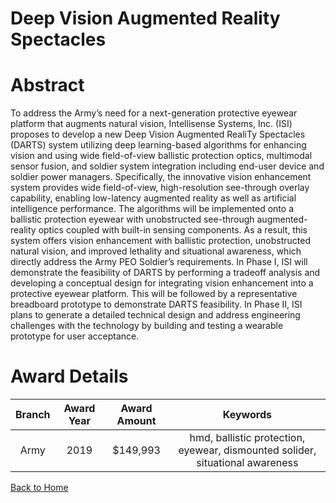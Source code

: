 
Deep Vision Augmented Reality Spectacles
========================================

# Abstract


To address the Army’s need for a next-generation protective eyewear platform that augments natural vision, Intellisense Systems, Inc. (ISI) proposes to develop a new Deep Vision Augmented RealiTy Spectacles (DARTS) system utilizing deep learning-based algorithms for enhancing vision and using wide field-of-view ballistic protection optics, multimodal sensor fusion, and soldier system integration including end-user device and soldier power managers. Specifically, the innovative vision enhancement system provides wide field-of-view, high-resolution see-through overlay capability, enabling low-latency augmented reality as well as artificial intelligence performance. The algorithms will be implemented onto a ballistic protection eyewear with unobstructed see-through augmented-reality optics coupled with built-in sensing components. As a result, this system offers vision enhancement with ballistic protection, unobstructed natural vision, and improved lethality and situational awareness, which directly address the Army PEO Soldier’s requirements. In Phase I, ISI will demonstrate the feasibility of DARTS by performing a tradeoff analysis and developing a conceptual design for integrating vision enhancement into a protective eyewear platform. This will be followed by a representative breadboard prototype to demonstrate DARTS feasibility. In Phase II, ISI plans to generate a detailed technical design and address engineering challenges with the technology by building and testing a wearable prototype for user acceptance.  

# Award Details

|Branch|Award Year|Award Amount|Keywords|
| :---: | :---: | :---: | :---: |
|Army|2019|$149,993|hmd, ballistic protection, eyewear, dismounted solider, situational awareness|
  
  


[Back to Home](https://github.com/chrischow/dod_sbir_awards#1034)